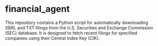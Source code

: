 # financial_agent
This repository contains a Python script for automatically downloading XBRL and TXT filings from the U.S. Securities and Exchange Commission (SEC) database. It is designed to fetch recent filings for specified companies using their Central Index Key (CIK).

